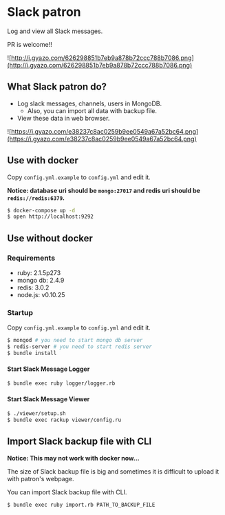 # Slack patron

Log and view all Slack messages.

PR is welcome!!

![http://i.gyazo.com/626298851b7eb9a878b72ccc788b7086.png](http://i.gyazo.com/626298851b7eb9a878b72ccc788b7086.png)

## What Slack patron do?

- Log slack messages, channels, users in MongoDB.
  - Also, you can import all data with backup file.
- View these data in web browser.

![https://i.gyazo.com/e38237c8ac0259b9ee0549a67a52bc64.png](https://i.gyazo.com/e38237c8ac0259b9ee0549a67a52bc64.png)

## Use with docker

Copy `config.yml.example` to `config.yml` and edit it.

**Notice: database uri should be `mongo:27017` and redis uri should be `redis://redis:6379`.**

```sh
$ docker-compose up -d
$ open http://localhost:9292
```

## Use without docker

### Requirements

- ruby: 2.1.5p273
- mongo db: 2.4.9
- redis: 3.0.2
- node.js: v0.10.25

### Startup

Copy `config.yml.example` to `config.yml` and edit it.

```sh
$ mongod # you need to start mongo db server
$ redis-server # you need to start redis server
$ bundle install
```

#### Start Slack Message Logger

```sh
$ bundle exec ruby logger/logger.rb
```

#### Start Slack Message Viewer

```sh
$ ./viewer/setup.sh
$ bundle exec rackup viewer/config.ru
```

## Import Slack backup file with CLI

**Notice: This may not work with docker now...**

The size of Slack backup file is big and sometimes it is difficult to upload it with patron's webpage.

You can import Slack backup file with CLI.

```sh
$ bundle exec ruby import.rb PATH_TO_BACKUP_FILE
```
